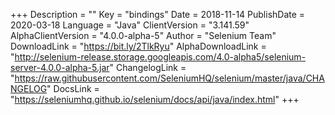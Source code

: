 +++
Description = ""
Key = "bindings"
Date = 2018-11-14
PublishDate = 2020-03-18
Language = "Java"
ClientVersion = "3.141.59"
AlphaClientVersion = "4.0.0-alpha-5"
Author = "Selenium Team"
DownloadLink = "https://bit.ly/2TlkRyu"
AlphaDownloadLink = "http://selenium-release.storage.googleapis.com/4.0-alpha5/selenium-server-4.0.0-alpha-5.jar"
ChangelogLink = "https://raw.githubusercontent.com/SeleniumHQ/selenium/master/java/CHANGELOG"
DocsLink = "https://seleniumhq.github.io/selenium/docs/api/java/index.html"
+++
